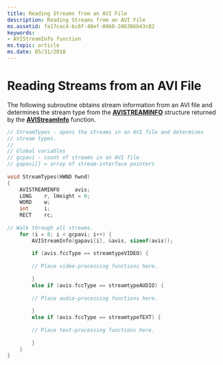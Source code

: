 ```yaml
---
title: Reading Streams from an AVI File
description: Reading Streams from an AVI File
ms.assetid: fa17cac4-bc6f-48ef-8960-286386b43c82
keywords:
- AVIStreamInfo function
ms.topic: article
ms.date: 05/31/2018
---
```


# Reading Streams from an AVI File

The following subroutine obtains stream information from an AVI file and determines the stream type from the [**AVISTREAMINFO**](/windows/desktop/api/Vfw/ns-vfw-avistreaminfoa) structure returned by the [**AVIStreamInfo**](/windows/desktop/api/Vfw/nf-vfw-avistreaminfoa) function.


```C++
// StreamTypes - opens the streams in an AVI file and determines 
// stream types. 
// 
// Global variables 
// gcpavi - count of streams in an AVI file 
// gapavi[] = array of stream-interface pointers 
 
void StreamTypes(HWND hwnd) 
{ 
    AVISTREAMINFO     avis; 
    LONG    r, lHeight = 0; 
    WORD    w; 
    int     i; 
    RECT    rc; 
 
// Walk through all streams. 
    for (i = 0; i < gcpavi; i++) { 
        AVIStreamInfo(gapavi[i], &avis, sizeof(avis)); 
 
        if (avis.fccType == streamtypeVIDEO) { 
 
        // Place video-processing functions here. 
 
        } 
        else if (avis.fccType == streamtypeAUDIO) { 
 
        // Place audio-processing functions here. 
 
        } 
        else if (avis.fccType == streamtypeTEXT) { 
 
        // Place text-processing functions here. 
 
        } 
    } 
} 
 
```



 

 




